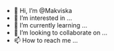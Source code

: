 - 👋 Hi, I’m @Makviska
- 👀 I’m interested in ...
- 🌱 I’m currently learning ...
- 💞️ I’m looking to collaborate on ...
- 📫 How to reach me ...

<!---
Makviska/Makviska is a ✨ special ✨ repository because its `README.md` (this file) appears on your GitHub profile.
You can click the Preview link to take a look at your changes.
--->
